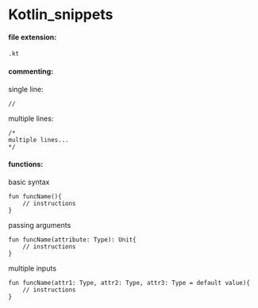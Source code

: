 # Kotlin_snippets

#### file extension:
    .kt
    
#### commenting:
single line:

    //
multiple lines:

    /*
    multiple lines...
    */
#### functions:
basic syntax

    fun funcName(){
        // instructions
    }
passing arguments
    
    fun funcName(attribute: Type): Unit{
        // instructions
    }
   
multiple inputs
    
    fun funcName(attr1: Type, attr2: Type, attr3: Type = default value){
        // instructions
    }
